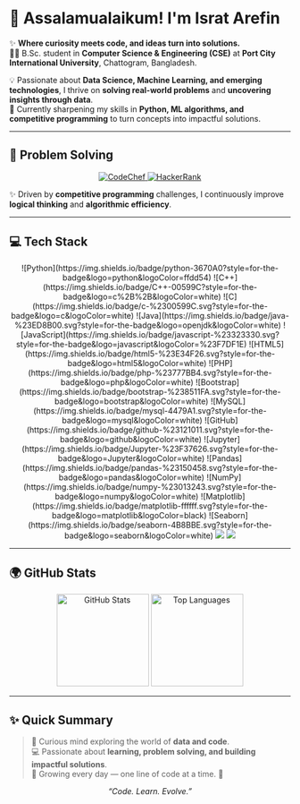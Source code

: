 # 🧕 Assalamualaikum! I'm Israt Arefin
✨ **Where curiosity meets code, and ideas turn into solutions.**  
👩‍🎓 B.Sc. student in **Computer Science & Engineering (CSE)** at **Port City International University**, Chattogram, Bangladesh.  

💡 Passionate about **Data Science, Machine Learning, and emerging technologies**, I thrive on **solving real-world problems** and **uncovering insights through data**.  
🚀 Currently sharpening my skills in **Python, ML algorithms, and competitive programming** to turn concepts into impactful solutions.  

---

## 🧠 Problem Solving

<p align="center">  
  <a href="https://www.codechef.com/users/israt_arefin" target="_blank">  
    <img src="https://img.shields.io/badge/CodeChef-5B4638?style=for-the-badge&logo=codechef&logoColor=white" alt="CodeChef"/>  
  </a>  
  <a href="https://www.hackerrank.com/profile/israt_arefin" target="_blank">  
    <img src="https://img.shields.io/badge/HackerRank-2EC866?style=for-the-badge&logo=hackerrank&logoColor=white" alt="HackerRank"/>  
  </a>  
</p>  

✨ Driven by **competitive programming** challenges, I continuously improve **logical thinking** and **algorithmic efficiency**.

---

## 💻 Tech Stack

<p align="center">
![Python](https://img.shields.io/badge/python-3670A0?style=for-the-badge&logo=python&logoColor=ffdd54)
![C++](https://img.shields.io/badge/C++-00599C?style=for-the-badge&logo=c%2B%2B&logoColor=white)
![C](https://img.shields.io/badge/c-%2300599C.svg?style=for-the-badge&logo=c&logoColor=white)  
![Java](https://img.shields.io/badge/java-%23ED8B00.svg?style=for-the-badge&logo=openjdk&logoColor=white)
![JavaScript](https://img.shields.io/badge/javascript-%23323330.svg?style=for-the-badge&logo=javascript&logoColor=%23F7DF1E)
![HTML5](https://img.shields.io/badge/html5-%23E34F26.svg?style=for-the-badge&logo=html5&logoColor=white)
![PHP](https://img.shields.io/badge/php-%23777BB4.svg?style=for-the-badge&logo=php&logoColor=white)
![Bootstrap](https://img.shields.io/badge/bootstrap-%238511FA.svg?style=for-the-badge&logo=bootstrap&logoColor=white)
![MySQL](https://img.shields.io/badge/mysql-4479A1.svg?style=for-the-badge&logo=mysql&logoColor=white)  
![GitHub](https://img.shields.io/badge/github-%23121011.svg?style=for-the-badge&logo=github&logoColor=white)
![Jupyter](https://img.shields.io/badge/Jupyter-%23F37626.svg?style=for-the-badge&logo=Jupyter&logoColor=white)
![Pandas](https://img.shields.io/badge/pandas-%23150458.svg?style=for-the-badge&logo=pandas&logoColor=white)
![NumPy](https://img.shields.io/badge/numpy-%23013243.svg?style=for-the-badge&logo=numpy&logoColor=white)
![Matplotlib](https://img.shields.io/badge/matplotlib-ffffff.svg?style=for-the-badge&logo=matplotlib&logoColor=black)
![Seaborn](https://img.shields.io/badge/seaborn-4B8BBE.svg?style=for-the-badge&logo=seaborn&logoColor=white)  
<img src="https://img.shields.io/badge/Arduino-00979D?style=for-the-badge&logo=arduino&logoColor=white">
<img src="https://img.shields.io/badge/ML%20Algorithms-F9A825?style=for-the-badge&logo=algorithmia&logoColor=white">
</p>

---

## 🌍 GitHub Stats  

<p align="center">
  <img src="https://github-readme-stats.vercel.app/api?username=IsratAfrin826&show_icons=true&theme=tokyonight" alt="GitHub Stats" height="165">
  <img src="https://github-readme-stats.vercel.app/api/top-langs/?username=IsratAfrin826&layout=compact&theme=tokyonight" alt="Top Languages" height="165">
</p>

---

## ✨ Quick Summary  

> 💫 Curious mind exploring the world of **data and code**.  
> 💻 Passionate about **learning, problem solving, and building impactful solutions**.  
> 🌱 Growing every day — one line of code at a time. 🚀  

<p align="center">
  <i>“Code. Learn. Evolve.”</i>  
</p>


